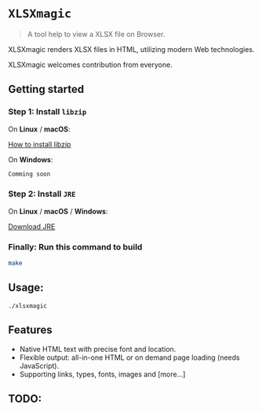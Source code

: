 # `XLSXmagic` 

> A tool help to view a XLSX file on Browser.

XLSXmagic renders XLSX files in HTML, utilizing modern Web technologies.

XLSXmagic welcomes contribution from everyone.

## Getting started

### Step 1: Install `libzip`

On **Linux** / **macOS**:

[How to install libzip](https://github.com/nih-at/libzip/blob/master/INSTALL.md)

On **Windows**:

```sh
Comming soon
```
### Step 2: Install `JRE`

On **Linux** / **macOS** / **Windows**:

[Download JRE](https://www.java.com/en/download/manual.jsp)

### Finally: Run this command to build

 ```sh
make
```

## Usage:

```
./xlsxmagic 
```

## Features

* Native HTML text with precise font and location.
* Flexible output: all-in-one HTML or on demand page loading (needs JavaScript).
* Supporting links, types, fonts, images and [more...]

## TODO:



